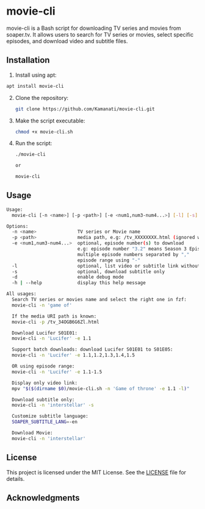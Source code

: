 
# movie-cli

movie-cli is a Bash script for downloading TV series and movies from soaper.tv. It allows users to search for TV series or movies, select specific episodes, and download video and subtitle files.

## Installation

1. Install using apt:

  ```bash
  apt install movie-cli
  ```

2. Clone the repository:

   ```bash
   git clone https://github.com/Kamanati/movie-cli.git
   ```

2. Make the script executable:

   ```bash
   chmod +x movie-cli.sh
   ```

3. Run the script:

   ```bash
   ./movie-cli

   or 

   movie-cli
   ```

## Usage

```bash
Usage:
  movie-cli [-n <name>] [-p <path>] [-e <num1,num3-num4...>] [-l] [-s] [-d] [-h | --help]

Options:
  -n <name>               TV series or Movie name
  -p <path>               media path, e.g: /tv_XXXXXXXX.html (ignored when "-n" is enabled)
  -e <num1,num3-num4...>  optional, episode number(s) to download
                          e.g: episode number "3.2" means Season 3 Episode 2
                          multiple episode numbers separated by ","
                          episode range using "-"
  -l                      optional, list video or subtitle link without downloading
  -s                      optional, download subtitle only
  -d                      enable debug mode
  -h | --help             display this help message

All usages:
  Search TV series or movies name and select the right one in fzf:
  movie-cli -n 'game of'

  If the media URI path is known:
  movie-cli -p /tv_34OGB6G6Zl.html

  Download Lucifer S01E01:
  movie-cli -n 'Lucifer' -e 1.1

  Support batch downloads: download Lucifer S01E01 to S01E05:
  movie-cli -n 'Lucifer' -e 1.1,1.2,1.3,1.4,1.5

  OR using episode range:
  movie-cli -n 'Lucifer' -e 1.1-1.5

  Display only video link:
  mpv "$($(dirname $0)/movie-cli.sh -n 'Game of throne' -e 1.1 -l)"

  Download subtitle only:
  movie-cli -n 'interstellar' -s

  Customize subtitle language:
  SOAPER_SUBTITLE_LANG=-en

  Download Movie:
  movie-cli -n 'interstellar'
```

## License

This project is licensed under the MIT License. See the [LICENSE](LICENSE) file for details.

## Acknowledgments

